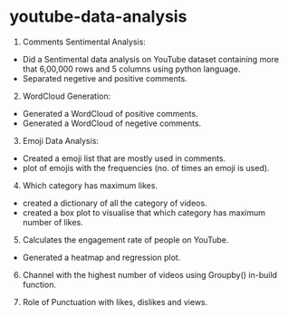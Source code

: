 # youtube-data-analysis


1. Comments Sentimental Analysis:
- Did a Sentimental data analysis on YouTube dataset containing more that 6,00,000 rows and 5 columns using python language.
- Separated negetive and positive comments.

2. WordCloud Generation:
- Generated a WordCloud of positive comments.
- Generated a WordCloud of negetive comments.

3. Emoji Data Analysis:
- Created a emoji list that are mostly used in comments.
- plot of emojis with the frequencies (no. of times an emoji is used).

4. Which category has maximum likes.
- created a dictionary of all the category of videos.
- created a box plot to visualise that which category has maximum number of likes. 

5. Calculates the engagement rate of people on YouTube.
- Generated a heatmap and regression plot.

6. Channel with the highest number of videos using Groupby() in-build function.

7. Role of Punctuation with likes, dislikes and views.



